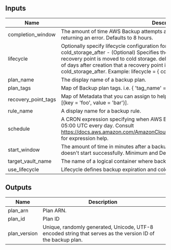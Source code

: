## Inputs

| Name | Description | Type | Default | Required |
|------|-------------|:----:|:-----:|:-----:|
| completion\_window | The amount of time AWS Backup attempts a backup before canceling the job and returning an error. Defaults to 8 hours. | string | `"480"` | no |
| lifecycle | Optionally specify lifecycle configuration for the backup. `use_lifecycle` must be `true`.   cold_storage_after - (Optional) Specifies the number of days after creation that a recovery point is moved to cold storage.   delete_after (Optional) - Specifies the number of days after creation that a recovery point is deleted. Must be 90 days greater than cold_storage_after.   Example:     lifecycle = {       cold_storage_after = 10       delete_after       = 100     } | map | `<map>` | no |
| plan\_name | The display name of a backup plan. | string | n/a | yes |
| plan\_tags | Map of Backup plan tags. i.e. { 'tag_name' = 'tag_value' } | map | `<map>` | no |
| recovery\_point\_tags | Map of Metadata that you can assign to help organize the resources that you create. i.e. [{key = 'foo', value = 'bar'}]. | map | `<map>` | no |
| rule\_name | A display name for a backup rule. | string | n/a | yes |
| schedule | A CRON expression specifying when AWS Backup initiates a backup job. Default is 05:00 UTC every day. Consult https://docs.aws.amazon.com/AmazonCloudWatch/latest/events/ScheduledEvents.html for expression help. | string | `"cron(0 5 * * ? *)"` | no |
| start\_window | The amount of time in minutes after a backup is scheduled before a job is canceled if it doesn't start successfully. Minimum and Default value is 60. Max is 720 (12 Hours). | string | `"60"` | no |
| target\_vault\_name | The name of a logical container where backups are stored. | string | n/a | yes |
| use\_lifecycle | Lifecycle defines backup expiration and cold storage migration. | string | `"false"` | no |

## Outputs

| Name | Description |
|------|-------------|
| plan\_arn | Plan ARN. |
| plan\_id | Plan ID |
| plan\_version | Unique, randomly generated, Unicode, UTF-8 encoded string that serves as the version ID of the backup plan. |

